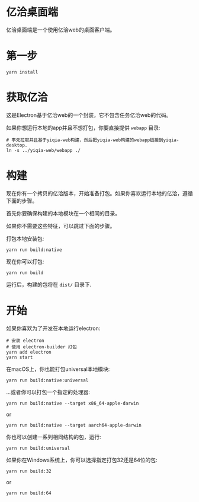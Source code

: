 亿洽桌面端
===============

亿洽桌面端是一个使用亿洽web的桌面客户端。

第一步
===========

```
yarn install
```

获取亿洽
================
这是Electron基于亿洽web的一个封装，它不包含任务亿洽web的代码。

如果你想运行本地的app并且不想打包，你要直接提供
`webapp` 目录:
```
# 事先拉取并且基于yiqia-web构建，然后把yiqia-web构建的webapp链接到yiqia-desktop.
ln -s ../yiqia-web/webapp ./
```



构建
========
现在你有一个拷贝的亿洽版本，开始准备打包。如果你喜欢运行本地的亿洽，遵循下面的步骤。

首先你要确保构建的本地模块在一个相同的目录。

如果你不需要这些特征，可以跳过下面的步骤。

打包本地安装包:
```
yarn run build:native
```

现在你可以打包:

```
yarn run build
```
运行后，构建的包将在 `dist/` 目录下.

开始
========
如果你喜欢为了开发在本地运行electron:
```
# 安装 electron 
# 使用 electron-builder 打包
yarn add electron
yarn start
```

在macOS上，你也能打包universal本地模块:
```
yarn run build:native:universal
```

...或者你可以打包一个指定的处理器:
```
yarn run build:native --target x86_64-apple-darwin
```
or
```
yarn run build:native --target aarch64-apple-darwin
```

你也可以创建一系列相同结构的包，运行:

```
yarn run build:universal
```

如果你在Windows系统上，你可以选择指定打包32还是64位的包:
```
yarn run build:32
```
or
```
yarn run build:64
```
